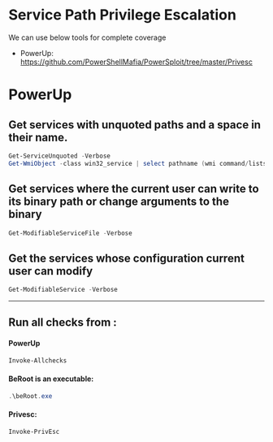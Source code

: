 # Service Path Privilege Escalation

We can use below tools for complete coverage
* PowerUp: https://github.com/PowerShellMafia/PowerSploit/tree/master/Privesc

# PowerUp
## Get services with unquoted paths and a space in their name.
```powershell
Get-ServiceUnquoted -Verbose
Get-WmiObject -class win32_service | select pathname (wmi command/lists all paths)
```

## Get services where the current user can write to its binary path or change arguments to the binary
```powershell
Get-ModifiableServiceFile -Verbose
```

## Get the services whose configuration current user can modify
```powershell
Get-ModifiableService -Verbose
```

---

## Run all checks from :
#### PowerUp
```powershell
Invoke-Allchecks
```

#### BeRoot is an executable:
```powershell
.\beRoot.exe
```

#### Privesc:
```powershell
Invoke-PrivEsc
```

